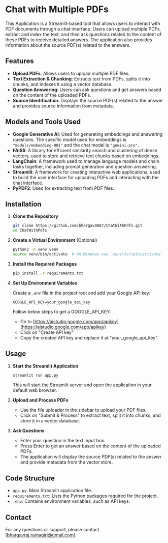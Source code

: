 # Chat with Multiple PDFs

This Application is a Streamlit-based tool that allows users to interact with PDF documents through a chat interface. Users can upload multiple PDFs, extract and index the text, and then ask questions related to the content of these PDFs to receive detailed answers. The application also provides information about the source PDF(s) related to the answers.

## Features

- **Upload PDFs**: Allows users to upload multiple PDF files.
- **Text Extraction & Chunking**: Extracts text from PDFs, splits it into chunks, and indexes it using a vector database.
- **Question Answering**: Users can ask questions and get answers based on the content of the uploaded PDFs.
- **Source Identification**: Displays the source PDF(s) related to the answer and provides source information from metadata.

## Models and Tools Used

- **Google Generative AI**: Used for generating embeddings and answering questions. The specific model used for embeddings is `"models/embedding-001"` and the chat model is `"gemini-pro"`.
- **FAISS**: A library for efficient similarity search and clustering of dense vectors, used to store and retrieve text chunks based on embeddings.
- **LangChain**: A framework used to manage language models and chain tasks together, including prompt generation and question answering.
- **Streamlit**: A framework for creating interactive web applications, used to build the user interface for uploading PDFs and interacting with the chat interface.
- **PyPDF2**: Used for extracting text from PDF files.

## Installation

1. **Clone the Repository**

    ```bash
    git clone https://github.com/bhargav0807/ChatWithPdfs.git
    cd ChatWithPdfs
    ```

2. **Create a Virtual Environment** (Optional)

    ```bash
    python3 -m venv venv
    source venv/bin/activate  # On Windows use `venv\Scripts\activate`
    ```

3. **Install the Required Packages**

    ```bash
    pip install -r requirements.txt
    ```

4. **Set Up Environment Variables**

    Create a `.env` file in the project root and add your Google API key:

    ```env
    GOOGLE_API_KEY=your_google_api_key
    ```

    Follow below steps to get a GOOGLE_API_KEY:
   - Go to [https://aistudio.google.com/app/apikey](https://aistudio.google.com/app/apikey)
   - Click on "Create API key"
   - Copy the created API key and replace it at "your_google_api_key".

## Usage

1. **Start the Streamlit Application**

    ```bash
    streamlit run app.py
    ```

    This will start the Streamlit server and open the application in your default web browser.

2. **Upload and Process PDFs**

    - Use the file uploader in the sidebar to upload your PDF files.
    - Click on "Submit & Process" to extract text, split it into chunks, and store it in a vector database.

3. **Ask Questions**

    - Enter your question in the text input box.
    - Press Enter to get an answer based on the content of the uploaded PDFs.
    - The application will display the source PDF(s) related to the answer and provide metadata from the vector store.

## Code Structure

- `app.py`: Main Streamlit application file.
- `requirements.txt`: Lists the Python packages required for the project.
- `.env`: Contains environment variables, such as API keys.

## Contact

For any questions or support, please contact [bhargavraj.ramagiri@gmail.com].
